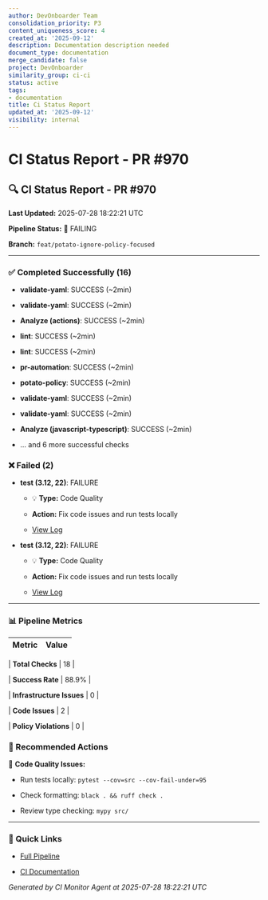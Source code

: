 ```yaml
---
author: DevOnboarder Team
consolidation_priority: P3
content_uniqueness_score: 4
created_at: '2025-09-12'
description: Documentation description needed
document_type: documentation
merge_candidate: false
project: DevOnboarder
similarity_group: ci-ci
status: active
tags:
- documentation
title: Ci Status Report
updated_at: '2025-09-12'
visibility: internal
---
```


# CI Status Report - PR #970

## 🔍 CI Status Report - PR #970

**Last Updated:** 2025-07-28 18:22:21 UTC

**Pipeline Status:** 🔴 FAILING

**Branch:** `feat/potato-ignore-policy-focused`

---

### ✅ Completed Successfully (16)

- **validate-yaml**: SUCCESS (~2min)

- **validate-yaml**: SUCCESS (~2min)

- **Analyze (actions)**: SUCCESS (~2min)

- **lint**: SUCCESS (~2min)

- **lint**: SUCCESS (~2min)

- **pr-automation**: SUCCESS (~2min)

- **potato-policy**: SUCCESS (~2min)

- **validate-yaml**: SUCCESS (~2min)

- **validate-yaml**: SUCCESS (~2min)

- **Analyze (javascript-typescript)**: SUCCESS (~2min)

- ... and 6 more successful checks

### ❌ Failed (2)

- **test (3.12, 22)**: FAILURE

    - 💡 **Type:** Code Quality

    - **Action:** Fix code issues and run tests locally

    - [View Log](https://github.com/theangrygamershowproductions/DevOnboarder/actions/runs/16581415930/job/46898156241)

- **test (3.12, 22)**: FAILURE

    - 💡 **Type:** Code Quality

    - **Action:** Fix code issues and run tests locally

    - [View Log](https://github.com/theangrygamershowproductions/DevOnboarder/actions/runs/16581415394/job/46898156878)

---

### 📊 Pipeline Metrics

| Metric                    | Value |
| ------------------------- | ----- |

| **Total Checks**          | 18    |

| **Success Rate**          | 88.9% |

| **Infrastructure Issues** | 0     |

| **Code Issues**           | 2     |

| **Policy Violations**     | 0     |

### 🎯 Recommended Actions

📝 **Code Quality Issues:**

- Run tests locally: `pytest --cov=src --cov-fail-under=95`

- Check formatting: `black . && ruff check .`

- Review type checking: `mypy src/`

---

### 🔗 Quick Links

- [Full Pipeline](https://github.com/theangrygamershowproductions/DevOnboarder/pull/970)

- [CI Documentation](https://github.com/theangrygamershowproductions/DevOnboarder/blob/main/docs/ci-troubleshooting.md)

_Generated by CI Monitor Agent at 2025-07-28 18:22:21 UTC_
